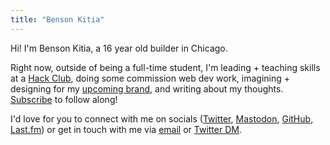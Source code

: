 ```yaml
---
title: "Benson Kitia"
---
```


Hi! I'm Benson Kitia, a 16 year old builder in Chicago.

Right now, outside of being a full-time student, I'm leading + teaching skills at a [Hack Club](https://hackclub.com), doing some commission web dev work, imagining + designing for my [upcoming brand](https://realize.lol), and writing about my thoughts. [Subscribe](/subscribe) to follow along!

I'd love for you to connect with me on socials ([Twitter](https://twitter.com/bensonkitia), [Mastodon](https://mastodon.social/@kitia), [GitHub](https://github.com/bensonkitia), [Last.fm](https://www.last.fm/user/bensonkitia)) or get in touch with me via [email](mailto:hello@bvk.email) or [Twitter DM](https://twitter.com/messages/compose?recipient_id=1188270454303277056).
